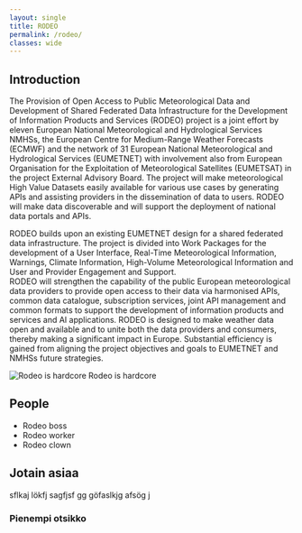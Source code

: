 ```yaml
---
layout: single
title: RODEO
permalink: /rodeo/
classes: wide
---
```


## Introduction

The Provision of Open Access to Public Meteorological Data and Development of Shared Federated Data Infrastructure for the Development of Information Products and
Services (RODEO) project is a joint effort by eleven European National Meteorological and Hydrological Services NMHSs, the European Centre for Medium-Range Weather
Forecasts (ECMWF) and the network of 31 European National Meteorological and Hydrological Services (EUMETNET) with involvement also from European Organisation for the
Exploitation of Meteorological Satellites (EUMETSAT) in the project External Advisory Board. The project will make meteorological High Value Datasets easily available
for various use cases by generating APIs and assisting providers in the dissemination of data to users. RODEO will make data discoverable and will support the
deployment of national data portals and APIs. 

RODEO builds upon an existing EUMETNET design for a shared federated data infrastructure. The project is divided into Work Packages for the development of a User
Interface, Real-Time Meteorological Information, Warnings, Climate Information, High-Volume Meteorological Information and User and Provider Engagement and Support.  
RODEO will strengthen the capability of the public European meteorological data providers to provide open access to their data via harmonised APIs, common data
catalogue, subscription services, joint API management and common formats to support the development of information products and services and AI applications. RODEO is
designed to make weather data open and available and to unite both the data providers and consumers, thereby making a significant impact in Europe. Substantial
efficiency is gained from aligning the project objectives and goals to EUMETNET and NMHSs future strategies.  


![Rodeo is hardcore](https://upload.wikimedia.org/wikipedia/commons/3/37/Rodeo%2C_K%C3%A4lberfangen.jpg) Rodeo is hardcore

## People

- Rodeo boss
- Rodeo worker
- Rodeo clown

## Jotain asiaa

sflkaj lökfj sagfjsf gg göfaslkjg afsög j

### Pienempi otsikko
